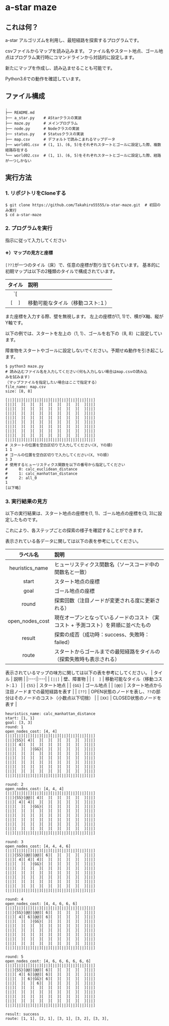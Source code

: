 # a-star maze

## これは何？
a-star アルゴリズムを利用し、最短経路を探索するプログラムです。

csvファイルからマップを読み込みます。
ファイル名やスタート地点、ゴール地点はプログラム実行時にコマンドラインから対話的に設定します。

新たにマップを作成し、読み込ませることも可能です。

Python3.6での動作を確認しています。

## ファイル構成

```
.
├── README.md
├── a_star.py    # AStarクラスの実装
├── maze.py      # メインプログラム
├── node.py      # Nodeクラスの実装
├── status.py    # Statusクラスの実装
├── map.csv      # デフォルトで読みこまれるマップデータ
├── world01.csv  # (1, 1)、(6, 5)をそれぞれスタートとゴールに設定した際、複数経路存在する
└── world02.csv  # (1, 1)、(6, 5)をそれぞれスタートとゴールに設定した際、経路が一つしかない
```

## 実行方法

### 1. リポジトリをCloneする

```
$ git clone https://github.com/Takahiro55555/a-star-maze.git  # 初回のみ実行
$ cd a-star-maze
```

### 2. プログラムを実行
指示に従って入力してください

#### ※）マップの見方と座標
`[??]`が一つのタイル（床）で、任意の座標が割り当てられています。
基本的に初期マップは以下の2種類のタイルで構成されています。

| タイル | 説明 |
|:---:|:---|
| `[||]` | 壁、障害物 |
| `[  ]` | 移動可能なタイル（移動コスト:１） |

また座標を入力する際、壁を無視します。
左上の座標が(1, 1)で、横がX軸、縦がY軸です。

以下の例では、スタートを左上の（1, 1）、ゴールを右下の（8, 8）に設定しています。

障害物をスタートやゴールに設定しないでください。予期せぬ動作を引き起こします。

```
$ python3 maze.py
# 読み込むファイル名を入力してください(何も入力しない場合はmap.csvの読み込
みを試みます)
（マップファイルを指定したい場合はここで指定する）
file_name: map.csv
size: [8, 8]

[||][||][||][||][||][||][||][||][||][||]
[||][  ][  ][  ][  ][  ][  ][  ][  ][||]
[||][  ][  ][  ][  ][  ][  ][  ][  ][||]
[||][  ][  ][  ][  ][  ][  ][  ][  ][||]
[||][  ][  ][  ][  ][  ][  ][  ][  ][||]
[||][  ][  ][  ][  ][  ][  ][  ][  ][||]
[||][  ][  ][  ][  ][  ][  ][  ][  ][||]
[||][  ][  ][  ][  ][  ][  ][  ][  ][||]
[||][  ][  ][  ][  ][  ][  ][  ][  ][||]
[||][||][||][||][||][||][||][||][||][||]
# スタートの位置を空白区切りで入力してください(X, Yの順)
1 1
# ゴールの位置を空白区切りで入力してください(X, Yの順)
3 3
# 使用するヒューリスティクス関数を以下の番号から指定してください
#     0: calc_euclidean_distance
#     1: calc_manhattan_distance
#     2: all_0
1
[以下略]
```

### 3. 実行結果の見方
以下の実行結果は、スタート地点の座標を(1, 1)、ゴール地点の座標を(3, 3)に設定したものです。

これにより、各ステップごとの探索の様子を確認することができます。

表示されている各データに関しては以下の表を参考にしてください。

| ラベル名 | 説明 |
|:---:|:---|
| heuristics_name | ヒューリスティクス関数名（ソースコード中の関数名と一致） |
| start | スタート地点の座標 |
| goal | ゴール地点の座標 |
| round | 探索回数（注目ノードが変更される度に更新される） |
| open_nodes_cost | 現在オープンとなっているノードのコスト（実コスト + 予測コスト）を昇順に並べたもの |
| result | 探索の成否（成功時：success、失敗時：failed） |
| route | スタートからゴールまでの最短経路をタイルの（探索失敗時も表示される） |

表示されているマップの味方に関しては以下の表を参考にしてください。
| タイル | 説明 |
|:---:|:---|
| `[||]` | 壁、障害物 |
| `[  ]` | 移動可能なタイル（移動コスト:１） |
| `{SS}` | スタート地点 |
| `{GG}` | ゴール地点 |
| `[@@]` | スタート地点から注目ノードまでの最短経路を表す |
| `[??]` | OPEN状態のノードを表し、`??`の部分はそのノードのコスト（小数点以下切捨） |
| `[XX]` | CLOSED状態のノードを表す |

```
heuristics_name: calc_manhattan_distance
start: [1, 1]
goal: [3, 3]
round: 1
open_nodes_cost: [4, 4]
[||][||][||][||][||][||][||][||][||][||]
[||]{SS}[ 4][  ][  ][  ][  ][  ][  ][||]
[||][ 4][  ][  ][  ][  ][  ][  ][  ][||]
[||][  ][  ]{GG}[  ][  ][  ][  ][  ][||]
[||][  ][  ][  ][  ][  ][  ][  ][  ][||]
[||][  ][  ][  ][  ][  ][  ][  ][  ][||]
[||][  ][  ][  ][  ][  ][  ][  ][  ][||]
[||][  ][  ][  ][  ][  ][  ][  ][  ][||]
[||][  ][  ][  ][  ][  ][  ][  ][  ][||]
[||][||][||][||][||][||][||][||][||][||]

round: 2
open_nodes_cost: [4, 4, 4]
[||][||][||][||][||][||][||][||][||][||]
[||]{SS}[@@][ 4][  ][  ][  ][  ][  ][||]
[||][ 4][ 4][  ][  ][  ][  ][  ][  ][||]
[||][  ][  ]{GG}[  ][  ][  ][  ][  ][||]
[||][  ][  ][  ][  ][  ][  ][  ][  ][||]
[||][  ][  ][  ][  ][  ][  ][  ][  ][||]
[||][  ][  ][  ][  ][  ][  ][  ][  ][||]
[||][  ][  ][  ][  ][  ][  ][  ][  ][||]
[||][  ][  ][  ][  ][  ][  ][  ][  ][||]
[||][||][||][||][||][||][||][||][||][||]

round: 3
open_nodes_cost: [4, 4, 4, 6]
[||][||][||][||][||][||][||][||][||][||]
[||]{SS}[@@][@@][ 6][  ][  ][  ][  ][||]
[||][ 4][ 4][ 4][  ][  ][  ][  ][  ][||]
[||][  ][  ]{GG}[  ][  ][  ][  ][  ][||]
[||][  ][  ][  ][  ][  ][  ][  ][  ][||]
[||][  ][  ][  ][  ][  ][  ][  ][  ][||]
[||][  ][  ][  ][  ][  ][  ][  ][  ][||]
[||][  ][  ][  ][  ][  ][  ][  ][  ][||]
[||][  ][  ][  ][  ][  ][  ][  ][  ][||]
[||][||][||][||][||][||][||][||][||][||]

round: 4
open_nodes_cost: [4, 4, 6, 6, 6]
[||][||][||][||][||][||][||][||][||][||]
[||]{SS}[@@][@@][ 6][  ][  ][  ][  ][||]
[||][ 4][ 6][@@][ 6][  ][  ][  ][  ][||]
[||][  ][  ]{GG}[  ][  ][  ][  ][  ][||]
[||][  ][  ][  ][  ][  ][  ][  ][  ][||]
[||][  ][  ][  ][  ][  ][  ][  ][  ][||]
[||][  ][  ][  ][  ][  ][  ][  ][  ][||]
[||][  ][  ][  ][  ][  ][  ][  ][  ][||]
[||][  ][  ][  ][  ][  ][  ][  ][  ][||]
[||][||][||][||][||][||][||][||][||][||]

round: 5
open_nodes_cost: [4, 6, 6, 6, 6, 6, 6]
[||][||][||][||][||][||][||][||][||][||]
[||]{SS}[@@][@@][ 6][  ][  ][  ][  ][||]
[||][ 4][ 6][@@][ 6][  ][  ][  ][  ][||]
[||][  ][ 6]{GG}[ 6][  ][  ][  ][  ][||]
[||][  ][  ][ 6][  ][  ][  ][  ][  ][||]
[||][  ][  ][  ][  ][  ][  ][  ][  ][||]
[||][  ][  ][  ][  ][  ][  ][  ][  ][||]
[||][  ][  ][  ][  ][  ][  ][  ][  ][||]
[||][  ][  ][  ][  ][  ][  ][  ][  ][||]
[||][||][||][||][||][||][||][||][||][||]

result: success
route: [1, 1], [2, 1], [3, 1], [3, 2], [3, 3],
```